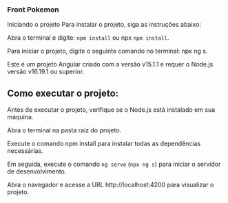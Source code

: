 ### Front Pokemon

Iniciando o projeto
Para instalar o projeto, siga as instruções abaixo:

Abra o terminal e digite: `npm install` ou npx `npm install`.

Para iniciar o projeto, digite o seguinte comando no terminal: npx ng s.

Este é um projeto Angular criado com a versão v15.1.1 e requer o Node.js versão v16.19.1 ou superior.

## Como executar o projeto:

Antes de executar o projeto, verifique se o Node.js está instalado em sua máquina.

Abra o terminal na pasta raiz do projeto.

Execute o comando npm install para instalar todas as dependências necessárias.

Em seguida, execute o comando `ng serve` (`npx ng s`) para iniciar o servidor de desenvolvimento.

Abra o navegador e acesse a URL http://localhost:4200 para visualizar o projeto.

